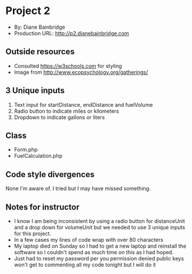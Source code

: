 # Project 2
+ By: Diane Bainbridge
+ Production URL: <http://p2.dianebainbridge.com>

## Outside resources
+ Consulted https://w3schools.com for styling
+ Image from http://www.ecopsychology.org/gatherings/
## 3 Unique inputs
<ol>
    <li>Text input for startDistance, endDistance and fuelVolume</li>
    <li>Radio button to indicate miles or kilometers</li>
    <li>Dropdown to indicate gallons or liters</li>
</ol>

## Class
+ Form.php</li>
+ FuelCalculation.php


## Code style divergences
None I'm aware of.  I tried but I may have missed something.

## Notes for instructor
+ I know I am being inconsistent by using a radio button for distanceUnit
and a drop down for volumeUnit but we needed to use 3 unique inputs for
this project.
+ In a few cases my lines of code wrap with over 80 characters
+ My laptop died on Sunday so I had to get a new laptop and reinstall 
the software so I couldn't spend as much time on this as I had hoped.
+ Just had to reset my password per you permission denied public keys 
won't get to commenting all my code tonight but I will do it